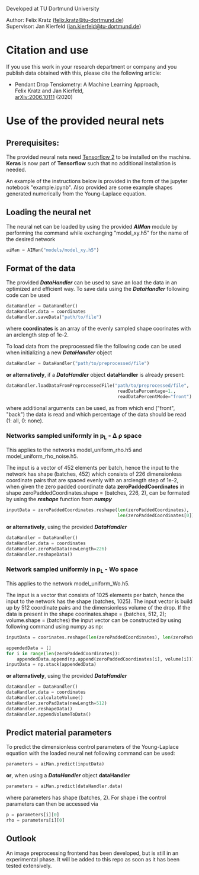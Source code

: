 Developed at TU Dortmund University

Author: Felix Kratz (felix.kratz@tu-dortmund.de)<br/>
Supervisor: Jan Kierfeld (jan.kierfeld@tu-dortmund.de)

# Citation and use
If you use this work in your research department or company and
you publish data obtained with this, please cite the following
article:

* Pendant Drop Tensiometry: A Machine Learning Approach, </br>
Felix Kratz and Jan Kierfeld, </br>
[arXiv:2006.10111](https://arxiv.org/abs/2006.10111) (2020)


# Use of the provided neural nets

## Prerequisites:
The provided neural nets need [Tensorflow 2](https://www.tensorflow.org/install "Tensorflow Install Instructions")
to be installed on the machine. **Keras** is now part of **Tensorflow** such that
no additional installation is needed.

An example of the instructions below is provided in the form of
the jupyter notebook "example.ipynb". Also provided are some
example shapes generated numerically from the Young-Laplace
equation.

## Loading the neural net
The neural net can be loaded by using the provided ***AIMan*** module by
performing the command while exchanging "model_xy.h5" for the
name of the desired network

```python
aiMan = AIMan("models/model_xy.h5")
```
## Format of the data
The provided ***DataHandler*** can be used to save an load the data in an
optimized and efficient way. To save data using the ***DataHandler***
following code can be used
```python
dataHandler = DataHandler()
dataHandler.data = coordinates
dataHandler.saveData("path/to/file")
```
where **coordinates** is an array of the evenly sampled shape coorinates
with an arclength step of 1e-2.

To load data from the preprocessed file the following code can be used when
initializing a new ***DataHandler*** object
```python
dataHandler = DataHandler("path/to/preprocessed/file")
```
**or alternatively**, if a ***DataHandler*** object **dataHandler** is already
present:
```python
dataHandler.loadDataFromPreprocessedFile("path/to/preprocessed/file",
                                          readDataPercentage=1.,
                                          readDataPercentMode="front")
```
where additional arguments can be used, as from which end ("front", "back") the
data is read and which percentage of the data should be read (1: all, 0: none).

### Networks sampled uniformly in  p<sub>L</sub> - &Delta; &rho; space
This applies to the networks model_uniform_rho.h5 and model_uniform_rho_noise.h5.

The input is a vector of 452 elements per batch, hence the input to the
network has shape (batches, 452) which consists of 226 dimensionless
coordinate pairs that are spaced evenly with an arclength step of 1e-2, when
given the zero padded coordinate data **zeroPaddedCoordinates** in shape zeroPaddedCoordinates.shape = (batches, 226, 2), can be formated by using
the ***reshape*** function from ***numpy***
```python
inputData = zeroPaddedCoordinates.reshape(len(zeroPaddedCoordinates),
                                          len(zeroPaddedCoordinates[0]) * len(zeroPaddedCoordinates[0][0]))
```

**or alternatively**, using the provided ***DataHandler***
```python
dataHandler = DataHandler()
dataHandler.data = coordinates
dataHandler.zeroPadData(newLength=226)
dataHandler.reshapeData()
```

### Network sampled uniformly in  p<sub>L</sub> - Wo space
This applies to the network model_uniform_Wo.h5.

The input is a vector that consists of 1025 elements per batch,
hence the input to the network has the shape (batches, 1025).
The input vector is build up by 512 coordinate pairs and the
dimensionless volume of the drop.
If the data is present in the shape
coorinates.shape = (batches, 512, 2); volume.shape = (batches)
the input vector can be constructed by using following command
using numpy as np:
```python
inputData = coorinates.reshape(len(zeroPaddedCoordinates), len(zeroPaddedCoordinates[0]) * len(zeroPaddedCoordinates[0][0]))

appendedData = []
for i in range(len(zeroPaddedCoordinates)):
    appendedData.append(np.append(zeroPaddedCoordinates[i], volume[i]))
inputData = np.stack(appendedData)
```

**or alternatively**, using the provided ***DataHandler***
```python
dataHandler = DataHandler()
dataHandler.data = coordinates
dataHandler.calculateVolume()
dataHandler.zeroPadData(newLength=512)
dataHandler.reshapeData()
dataHandler.appendVolumeToData()
```

## Predict material parameters
To predict the dimensionless control parameters of the Young-Laplace equation
with the loaded neural net following command can be used:

```python
parameters = aiMan.predict(inputData)
```

**or**, when using a ***DataHandler*** object **dataHandler**

```python
parameters = aiMan.predict(dataHandler.data)
```

where parameters has shape (batches, 2). For shape i the control parameters
can then be accessed via

```python
p = parameters[i][0]
rho = parameters[i][0]
```

## Outlook
An image preprocessing frontend has been developed, but is still
in an experimental phase. It will be added to this repo as soon as it has been tested extensively.
